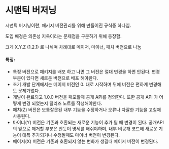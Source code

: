 # 시맨틱 버저닝

시맨틱 버저닝이란, 패키지 버전관리를 위해 만들어진 규칙중 하나임. 

도입 배경은 의존성 지옥이라는 문제점을 구분하기 위해 등장함.

크게 X.Y.Z (1.2.1) 로 나뉘며 차례대로 메이저, 마이너, 패치 버전으로 나눔

#### 특징:
- 특정 버전으로 패키지를 배포 하고 나면 그 버전은 절대 변경을 하면 안된다.
  변경 부분이 있다면 새로운 버전으로 배포 해야한다.
- 초기 개발 단계에서는 메이저 버전인 0. 대로 시작하며 뒤에 버전은 편하게 변경해도 문제가없다.
- 개발이 완료되고 1.0.0 버전을 패포할때 공개 API를 정의한다. 또한 공개 API 가 어떻게 변경 되었는지 릴리즈 노트를 작성해야한다.
- 패치(Z) 버전은 보통잘못된 내부 기능을 수정하거나 오류나 자잘한 기능을 고칠때 사용된다.
- 마이너(Y) 버전은 기존과 호환되는 새로운 기능이 추가 될 때 변경이 된다. 공개API의 앞으로 제거할 부분은 반듯이 명세를 해줘야하며, 내부 비공개 코드에 새로운 기능이 대폭 추가되거나 수정될때도 마이너 버전이 변경된다.
- 메이저(X) 버전은 기존과 호환되지 않는 변화가 생길때 메이저 버전이 변경된다.

